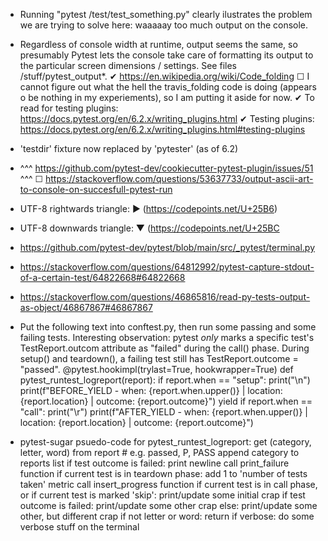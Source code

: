 - Running "pytest /test/test_something.py" clearly ilustrates the problem we are trying to solve here: waaaaay too much output on the console.
- Regardless of console width at runtime, output seems the same, so presumably Pytest lets the console take care of formatting its output to the particular screen dimensions / settings. See files /stuff/pytest_output*.
✔︎ https://en.wikipedia.org/wiki/Code_folding
☐ I cannot figure out what the hell the travis_folding code is doing (appears o be nothing in my experiements), so I am putting it aside for now.
✔︎ To read for testing plugins: https://docs.pytest.org/en/6.2.x/writing_plugins.html
✔︎ Testing plugins: https://docs.pytest.org/en/6.2.x/writing_plugins.html#testing-plugins
- 'testdir' fixture now replaced by 'pytester' (as of 6.2)
- ^^^ https://github.com/pytest-dev/cookiecutter-pytest-plugin/issues/51 ^^^
☐ https://stackoverflow.com/questions/53637733/output-ascii-art-to-console-on-succesfull-pytest-run
- UTF-8 rightwards triangle: ▶ (https://codepoints.net/U+25B6)
- UTF-8 downwards triangle: ▼ (https://codepoints.net/U+25BC

- https://github.com/pytest-dev/pytest/blob/main/src/_pytest/terminal.py
- https://stackoverflow.com/questions/64812992/pytest-capture-stdout-of-a-certain-test/64822668#64822668
- https://stackoverflow.com/questions/46865816/read-py-tests-output-as-object/46867867#46867867

- Put the following text into conftest.py, then run some passing and some failing tests. Interesting observation: pytest *only* marks a specific test's TestReport.outcom attribute as "failed" during the call() phase. During setup() and teardown(), a failing test still has TestReport.outcome = "passed".
    @pytest.hookimpl(trylast=True, hookwrapper=True)
    def pytest_runtest_logreport(report):
        if report.when == "setup":
            print("\n")
        print(f"BEFORE_YIELD - when: {report.when.upper()} | location: {report.location} | outcome: {report.outcome}")
        yield
        if report.when == "call":
            print("\r")
        print(f"AFTER_YIELD - when: {report.when.upper()} | location: {report.location} | outcome: {report.outcome}")

- pytest-sugar psuedo-code for pytest_runtest_logreport:
get (category, letter, word) from report   # e.g. passed, P, PASS
append category to reports list
if test outcome is failed:
    print newline
    call print_failure function
if current test is in teardown phase:
    add 1 to 'number of tests taken' metric
    call insert_progress function
if current test is in call phase, or if current test is marked 'skip':
    print/update some initial crap
    if test outcome is failed:
        print/update some other crap
    else:
        print/update some other, but different crap
if not letter or word:
    return
if verbose:
    do some verbose stuff on the terminal
